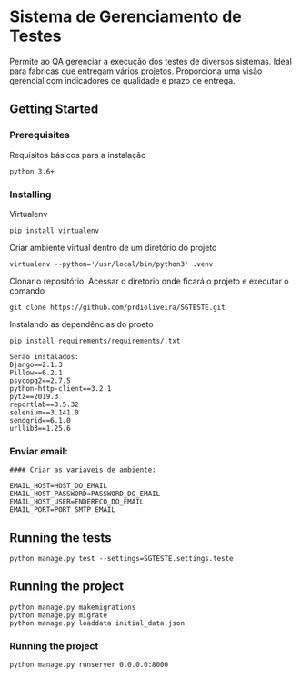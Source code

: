 # Sistema de Gerenciamento de Testes

Permite ao QA gerenciar a execução dos testes de diversos sistemas. Ideal para fabricas que entregam vários projetos. Proporciona uma visão gerencial com indicadores de qualidade e prazo de entrega.

## Getting Started

### Prerequisites

Requisitos básicos para a instalação

```
python 3.6+
```

### Installing

Virtualenv

```
pip install virtualenv
```

Criar ambiente virtual dentro de um diretório do projeto

```
virtualenv --python='/usr/local/bin/python3' .venv
```

Clonar o repositório.
Acessar o diretorio onde ficará o projeto e executar o comando

```
git clone https://github.com/prdioliveira/SGTESTE.git
```

Instalando as dependências do proeto

```
pip install requirements/requirements/.txt

Serão instalados:
Django==2.1.3
Pillow==6.2.1
psycopg2==2.7.5
python-http-client==3.2.1
pytz==2019.3
reportlab==3.5.32
selenium==3.141.0
sendgrid==6.1.0
urllib3==1.25.6
```

### Enviar email:

```
#### Criar as variaveis de ambiente:

EMAIL_HOST=HOST_DO_EMAIL
EMAIL_HOST_PASSWORD=PASSWORD_DO_EMAIL
EMAIL_HOST_USER=ENDERECO_DO_EMAIL
EMAIL_PORT=PORT_SMTP_EMAIL
```


## Running the tests

```
python manage.py test --settings=SGTESTE.settings.teste
```

## Running the project

```
python manage.py makemigrations
python manage.py migrate
python manage.py loaddata initial_data.json
```

### Running the project

```
python manage.py runserver 0.0.0.0:8000
```

